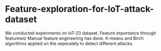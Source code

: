 # Feature-exploration-for-IoT-attack-dataset

We conducted experiments on IoT-23 dataset.
Feature importance through featurewiz
Manual feature engineering has done.
K-means and Birch algorithms applied on the seperately to detect different attacks.
